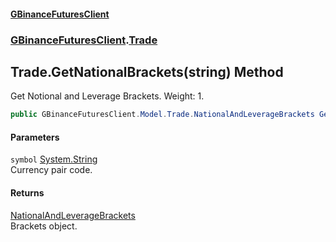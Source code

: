 #### [GBinanceFuturesClient](./index.md 'index')
### [GBinanceFuturesClient](./GBinanceFuturesClient.md 'GBinanceFuturesClient').[Trade](./GBinanceFuturesClient-Trade.md 'GBinanceFuturesClient.Trade')
## Trade.GetNationalBrackets(string) Method
Get Notional and Leverage Brackets. Weight: 1.  
```csharp
public GBinanceFuturesClient.Model.Trade.NationalAndLeverageBrackets GetNationalBrackets(string symbol);
```
#### Parameters
<a name='GBinanceFuturesClient-Trade-GetNationalBrackets(string)-symbol'></a>
`symbol` [System.String](https://docs.microsoft.com/en-us/dotnet/api/System.String 'System.String')  
Currency pair code.  
  
#### Returns
[NationalAndLeverageBrackets](./GBinanceFuturesClient-Model-Trade-NationalAndLeverageBrackets.md 'GBinanceFuturesClient.Model.Trade.NationalAndLeverageBrackets')  
Brackets object.  
